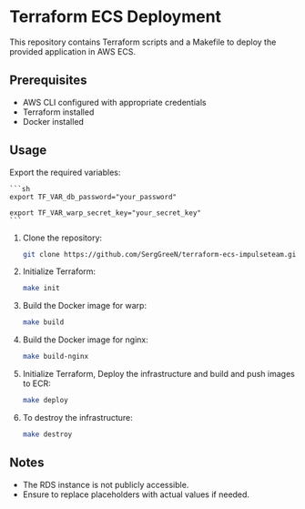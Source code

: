 # Terraform ECS Deployment

This repository contains Terraform scripts and a Makefile to deploy the provided application in AWS ECS.

## Prerequisites

- AWS CLI configured with appropriate credentials
- Terraform installed
- Docker installed

## Usage

Export the required variables:

    ```sh
    export TF_VAR_db_password="your_password"

    export TF_VAR_warp_secret_key="your_secret_key"
    ```

1. Clone the repository:

    ```sh
    git clone https://github.com/SergGreeN/terraform-ecs-impulseteam.git
    ```

2. Initialize Terraform:

    ```sh
    make init
    ```

3. Build the Docker image for warp:

    ```sh
    make build
    ```

4. Build the Docker image for nginx:

    ```sh
    make build-nginx
    ```

5. Initialize Terraform, Deploy the infrastructure and build and push images to ECR:

    ```sh
    make deploy
    ```

6. To destroy the infrastructure:

    ```sh
    make destroy
    ```

## Notes

- The RDS instance is not publicly accessible.
- Ensure to replace placeholders with actual values if needed.
